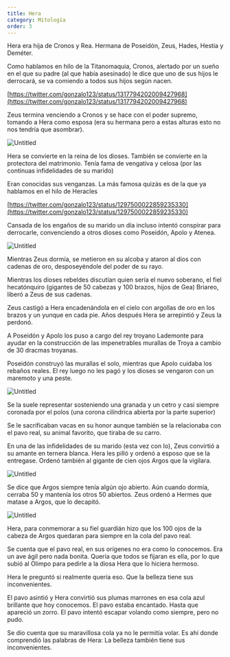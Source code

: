 ```yaml
---
title: Hera
category: Mitología
order: 3
---
```


Hera era hija de Cronos y Rea. Hermana de Poseidón, Zeus, Hades, Hestia y Deméter.

Como hablamos en hilo de la Titanomaquia, Cronos, alertado por un sueño en el que su padre (al que había asesinado) le dice que uno de sus hijos le derrocará, se va comiendo a todos sus hijos según nacen.

[https://twitter.com/gonzalo123/status/1317794202009427968](https://twitter.com/gonzalo123/status/1317794202009427968)

Zeus termina venciendo a Cronos y se hace con el poder supremo, tomando a Hera como esposa (era su hermana pero a estas alturas esto no nos tendría que asombrar).

![Untitled]({{site.baseurl}}/images/Hera%20a5baf89f6433449ebeeebe2902cdc50e/Quien_fue_Hera__Juno__en_la_mitologia_griega__La_Diosa_Madre___Red_Historia.png)

Hera se convierte en la reina de los dioses. También se convierte en la protectora del matrimonio. Tenía fama de vengativa y celosa (por las continuas infidelidades de su marido)

Eran conocidas sus venganzas. La más famosa quizás es de la que ya hablamos en el hilo de Heracles

[https://twitter.com/gonzalo123/status/1297500022859235330](https://twitter.com/gonzalo123/status/1297500022859235330)

Cansada de los engaños de su marido un día incluso intentó conspirar para derrocarle, convenciendo a otros dioses como Poseidón, Apolo y Atenea.

![Untitled]({{site.baseurl}}/images/Hera%20a5baf89f6433449ebeeebe2902cdc50e/HERA__La_reina_de_los_dioses_griegos_y_Olimpicos.png)

Mientras Zeus dormía, se metieron en su alcoba y ataron al dios con cadenas de oro, desposeyéndole del poder de su rayo.

Mientras los dioses rebeldes discutían quien sería el nuevo soberano, el fiel hecatónquiro (gigantes de 50 cabezas y 100 brazos, hijos de Gea) Briareo, liberó a Zeus de sus cadenas.

Zeus castigó a Hera encadenándola en el cielo con argollas de oro en los brazos y un yunque en cada pie. Años después Hera se arrepintió y Zeus la perdonó.

A Poseidón y Apolo los puso a cargo del rey troyano Lademonte para ayudar en la construcción de las impenetrables murallas de Troya a cambio de 30 dracmas troyanas.

Poseidón construyó las murallas el solo, mientras que Apolo cuidaba los rebaños reales. El rey luego no les pagó y los dioses se vengaron con un maremoto y una peste.

![Untitled]({{site.baseurl}}/images/Hera%20a5baf89f6433449ebeeebe2902cdc50e/Sandrart__attributed___Troppa__attr___-_Laomedon_Refusing_Payment_to_Poseidon_and_Apollo_-_17th_c_-_Laomedonte_-_Wikipedia__la_enciclopedia_libre.png)

Se la suele representar sosteniendo una granada y un cetro y casi siempre coronada por el polos (una corona cilíndrica abierta por la parte superior)

Se le sacrificaban vacas en su honor aunque también se la relacionaba con el pavo real, su animal favorito, que tiraba de su carro.

En una de las infidelidades de su marido (esta vez con Io), Zeus convirtió a su amante en ternera blanca. Hera les pilló y ordenó a esposo que se la entregase. Ordenó también al gigante de cien ojos Argos que la vigilara.

![Untitled]({{site.baseurl}}/images/Hera%20a5baf89f6433449ebeeebe2902cdc50e/Pieter_Lastman_-_Juno_Discovering_Jupiter_with_Io_-_WGA12485_-_Juno_descubriendo_a_Jupiter_con_Io__Lastman__-_Wikipedia__la_enciclopedia_libre.png)

Se dice que Argos siempre tenía algún ojo abierto. Aún cuando dormía, cerraba 50 y mantenía los otros 50 abiertos. Zeus ordenó a Hermes que matase a Argos, que lo decapitó.

![Untitled]({{site.baseurl}}/images/Hera%20a5baf89f6433449ebeeebe2902cdc50e/Mercurio_y_Argos_jpg.png)

Hera, para conmemorar a su fiel guardián hizo que los 100 ojos de la cabeza de Argos quedaran para siempre en la cola del pavo real.

Se cuenta que el pavo real, en sus orígenes no era como lo conocemos. Era un ave ágil pero nada bonita. Quería que todos se fijaran es ella, por lo que subió al Olimpo para pedirle a la diosa Hera que lo hiciera hermoso.

Hera le preguntó si realmente quería eso. Que la belleza tiene sus inconvenientes.

El pavo asintió y Hera convirtió sus plumas marrones en esa cola azul brillante que hoy conocemos. El pavo estaba encantado. Hasta que apareció un zorro. El pavo intentó escapar volando como siempre, pero no pudo.

Se dio cuenta que su maravillosa cola ya no le permitía volar. Es ahí donde comprendió las palabras de Hera: La belleza también tiene sus inconvenientes.
